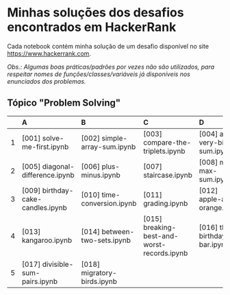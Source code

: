 # Minhas soluções dos desafios encontrados em HackerRank

Cada notebook contém minha solução de um desafio disponível no site https://www.hackerrank.com.

_Obs.: Algumas boas práticas/padrões por vezes não são utilizados, para respeitar nomes de funções/classes/variáveis já disponíveis nos enunciados dos problemas._

## Tópico "Problem Solving"

| | A | B | C | D |
| :--- | :--- | :--- | :--- | :--- |
| 1 | [001] solve-me-first.ipynb | [002] simple-array-sum.ipynb | [003] compare-the-triplets.ipynb | [004] a-very-big-sum.ipynb |
| 2 | [005] diagonal-difference.ipynb | [006] plus-minus.ipynb | [007] staircase.ipynb | [008] mini-max-sum.ipynb |
| 3 | [009] birthday-cake-candles.ipynb | [010] time-conversion.ipynb | [011] grading.ipynb | [012] apple-and-orange.ipynb |
| 4 | [013] kangaroo.ipynb | [014] between-two-sets.ipynb | [015] breaking-best-and-worst-records.ipynb | [016] the-birthday-bar.ipynb |
| 5 | [017] divisible-sum-pairs.ipynb | [018] migratory-birds.ipynb |  |  |
